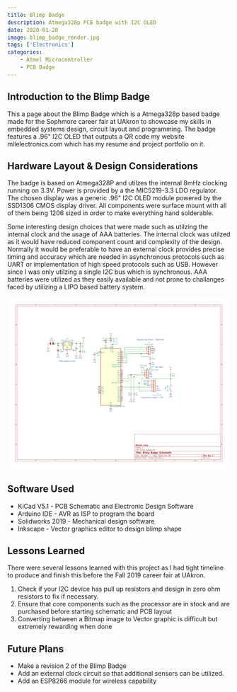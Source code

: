 ```yaml
---
title: Blimp Badge
description: Atmega328p PCB badge with I2C OLED
date: 2020-01-20
image: blimp_badge_render.jpg
tags: ['Electronics']
categories:
    - Atmel Microcontroller
    - PCB Badge 
---
```

## Introduction to the Blimp Badge

This a page about the Blimp Badge which is a Atmega328p based badge made for the Sophmore career fair at UAkron to showcase my skills in embedded systems design, circuit layout and programming. The badge features a .96" I2C OLED that outputs a QR code my website mllelectronics.com which has my resume and project portfolio on it. 

## Hardware Layout & Design Considerations

The badge is based on Atmega328P and utilzes the internal 8mHz clocking running on 3.3V. Power is provided by a the MIC5219-3.3 LDO regulator. The chosen display was a generic .96" I2C OLED module powered by the SSD1306 CMOS display driver. All components were surface mount with all of them being 1206 sized in order to make everything hand solderable. 

Some interesting design choices that were made such as utilzing the internal clock and the usage of AAA batteries. The internal clock was utilzed as it would have reduced component count and complexity of the design. Normally it would be preferable to have an external clock provides precise timing and accuracy which are needed in asynchronous protocols such as UART or implementation of high speed protocols such as USB. However since I was only utilzing a single I2C bus which is synchronous. AAA batteries were utilized as they easily available and not prone to challanges faced by utilizing a LIPO based battery system. 

![Blimp V1 Badge Schematic](blimp_schematic.jpg)

## Software Used
* KiCad V5.1 - PCB Schematic and Electronic Design Software
* Arduino IDE  - AVR as ISP to program the board
* Solidworks 2019 - Mechanical design software 
* Inkscape - Vector graphics editor to design blimp shape 


## Lessons Learned 
There were several lessons learned with this project as I had tight timeline to produce and finish this before the Fall 2019 career fair at UAkron. 

1. Check if your I2C device has pull up resistors and design in zero ohm resistors to fix if necessary. 
2. Ensure that core components such as the processor are in stock and are purchased before starting schematic and PCB layout 
3. Converting between a Bitmap image to Vector graphic is difficult but extremely rewarding when done 

## Future Plans 
* Make a revision 2 of the Blimp Badge 
* Add an external clock circuit so that additional sensors can be utilized. 
* Add an ESP8266 module for wireless capability 


